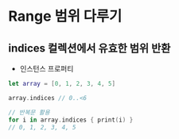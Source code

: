 # Range 범위 다루기

## indices 컬렉션에서 유효한 범위 반환
- 인스턴스 프로퍼티
~~~swift
let array = [0, 1, 2, 3, 4, 5]

array.indices // 0..<6

// 반복문 활용
for i in array.indices { print(i) }
// 0, 1, 2, 3, 4, 5
~~~
